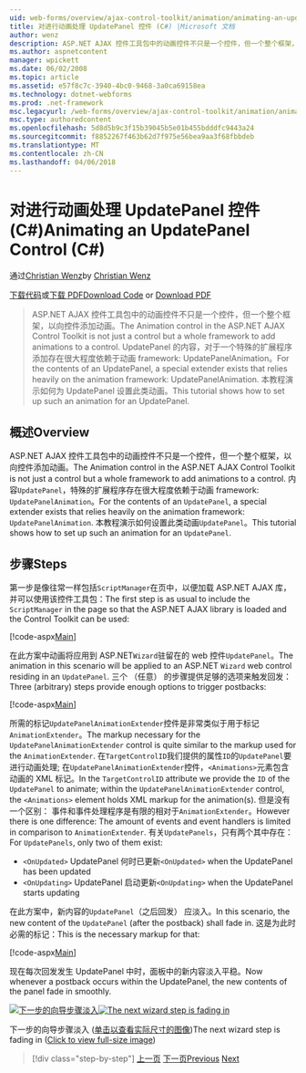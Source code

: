 ```yaml
---
uid: web-forms/overview/ajax-control-toolkit/animation/animating-an-updatepanel-control-cs
title: 对进行动画处理 UpdatePanel 控件 (C#) |Microsoft 文档
author: wenz
description: ASP.NET AJAX 控件工具包中的动画控件不只是一个控件，但一个整个框架，以向控件添加动画。 内容...
ms.author: aspnetcontent
manager: wpickett
ms.date: 06/02/2008
ms.topic: article
ms.assetid: e57f8c7c-3940-4bc0-9468-3a0ca69158ea
ms.technology: dotnet-webforms
ms.prod: .net-framework
msc.legacyurl: /web-forms/overview/ajax-control-toolkit/animation/animating-an-updatepanel-control-cs
msc.type: authoredcontent
ms.openlocfilehash: 5d8d5b9c3f15b39045b5e01b455bdddfc9443a24
ms.sourcegitcommit: f8852267f463b62d7f975e56bea9aa3f68fbbdeb
ms.translationtype: MT
ms.contentlocale: zh-CN
ms.lasthandoff: 04/06/2018
---
```

<a name="animating-an-updatepanel-control-c"></a><span data-ttu-id="127ae-104">对进行动画处理 UpdatePanel 控件 (C#)</span><span class="sxs-lookup"><span data-stu-id="127ae-104">Animating an UpdatePanel Control (C#)</span></span>
====================
<span data-ttu-id="127ae-105">通过[Christian Wenz](https://github.com/wenz)</span><span class="sxs-lookup"><span data-stu-id="127ae-105">by [Christian Wenz](https://github.com/wenz)</span></span>

<span data-ttu-id="127ae-106">[下载代码](http://download.microsoft.com/download/9/3/f/93f8daea-bebd-4821-833b-95205389c7d0/UpdatePanelAnimation1.cs.zip)或[下载 PDF](http://download.microsoft.com/download/b/6/a/b6ae89ee-df69-4c87-9bfb-ad1eb2b23373/updatepanelanimation1CS.pdf)</span><span class="sxs-lookup"><span data-stu-id="127ae-106">[Download Code](http://download.microsoft.com/download/9/3/f/93f8daea-bebd-4821-833b-95205389c7d0/UpdatePanelAnimation1.cs.zip) or [Download PDF](http://download.microsoft.com/download/b/6/a/b6ae89ee-df69-4c87-9bfb-ad1eb2b23373/updatepanelanimation1CS.pdf)</span></span>

> <span data-ttu-id="127ae-107">ASP.NET AJAX 控件工具包中的动画控件不只是一个控件，但一个整个框架，以向控件添加动画。</span><span class="sxs-lookup"><span data-stu-id="127ae-107">The Animation control in the ASP.NET AJAX Control Toolkit is not just a control but a whole framework to add animations to a control.</span></span> <span data-ttu-id="127ae-108">UpdatePanel 的内容，对于一个特殊的扩展程序添加存在很大程度依赖于动画 framework: UpdatePanelAnimation。</span><span class="sxs-lookup"><span data-stu-id="127ae-108">For the contents of an UpdatePanel, a special extender exists that relies heavily on the animation framework: UpdatePanelAnimation.</span></span> <span data-ttu-id="127ae-109">本教程演示如何为 UpdatePanel 设置此类动画。</span><span class="sxs-lookup"><span data-stu-id="127ae-109">This tutorial shows how to set up such an animation for an UpdatePanel.</span></span>


## <a name="overview"></a><span data-ttu-id="127ae-110">概述</span><span class="sxs-lookup"><span data-stu-id="127ae-110">Overview</span></span>

<span data-ttu-id="127ae-111">ASP.NET AJAX 控件工具包中的动画控件不只是一个控件，但一个整个框架，以向控件添加动画。</span><span class="sxs-lookup"><span data-stu-id="127ae-111">The Animation control in the ASP.NET AJAX Control Toolkit is not just a control but a whole framework to add animations to a control.</span></span> <span data-ttu-id="127ae-112">内容`UpdatePanel`，特殊的扩展程序存在很大程度依赖于动画 framework: `UpdatePanelAnimation`。</span><span class="sxs-lookup"><span data-stu-id="127ae-112">For the contents of an `UpdatePanel`, a special extender exists that relies heavily on the animation framework: `UpdatePanelAnimation`.</span></span> <span data-ttu-id="127ae-113">本教程演示如何设置此类动画`UpdatePanel`。</span><span class="sxs-lookup"><span data-stu-id="127ae-113">This tutorial shows how to set up such an animation for an `UpdatePanel`.</span></span>

## <a name="steps"></a><span data-ttu-id="127ae-114">步骤</span><span class="sxs-lookup"><span data-stu-id="127ae-114">Steps</span></span>

<span data-ttu-id="127ae-115">第一步是像往常一样包括`ScriptManager`在页中，以便加载 ASP.NET AJAX 库，并可以使用该控件工具包：</span><span class="sxs-lookup"><span data-stu-id="127ae-115">The first step is as usual to include the `ScriptManager` in the page so that the ASP.NET AJAX library is loaded and the Control Toolkit can be used:</span></span>

[!code-aspx[Main](animating-an-updatepanel-control-cs/samples/sample1.aspx)]

<span data-ttu-id="127ae-116">在此方案中动画将应用到 ASP.NET`Wizard`驻留在的 web 控件`UpdatePanel`。</span><span class="sxs-lookup"><span data-stu-id="127ae-116">The animation in this scenario will be applied to an ASP.NET `Wizard` web control residing in an `UpdatePanel`.</span></span> <span data-ttu-id="127ae-117">三个 （任意） 的步骤提供足够的选项来触发回发：</span><span class="sxs-lookup"><span data-stu-id="127ae-117">Three (arbitrary) steps provide enough options to trigger postbacks:</span></span>

[!code-aspx[Main](animating-an-updatepanel-control-cs/samples/sample2.aspx)]

<span data-ttu-id="127ae-118">所需的标记`UpdatePanelAnimationExtender`控件是非常类似于用于标记`AnimationExtender`。</span><span class="sxs-lookup"><span data-stu-id="127ae-118">The markup necessary for the `UpdatePanelAnimationExtender` control is quite similar to the markup used for the `AnimationExtender`.</span></span> <span data-ttu-id="127ae-119">在`TargetControlID`我们提供的属性`ID`的`UpdatePanel`要进行动画处理; 在`UpdatePanelAnimationExtender`控件，`<Animations>`元素包含动画的 XML 标记。</span><span class="sxs-lookup"><span data-stu-id="127ae-119">In the `TargetControlID` attribute we provide the `ID` of the `UpdatePanel` to animate; within the `UpdatePanelAnimationExtender` control, the `<Animations>` element holds XML markup for the animation(s).</span></span> <span data-ttu-id="127ae-120">但是没有一个区别： 事件和事件处理程序是有限的相对于`AnimationExtender`。</span><span class="sxs-lookup"><span data-stu-id="127ae-120">However there is one difference: The amount of events and event handlers is limited in comparison to `AnimationExtender`.</span></span> <span data-ttu-id="127ae-121">有关`UpdatePanels`，只有两个其中存在：</span><span class="sxs-lookup"><span data-stu-id="127ae-121">For `UpdatePanels`, only two of them exist:</span></span>

- <span data-ttu-id="127ae-122">`<OnUpdated>` UpdatePanel 何时已更新</span><span class="sxs-lookup"><span data-stu-id="127ae-122">`<OnUpdated>` when the UpdatePanel has been updated</span></span>
- <span data-ttu-id="127ae-123">`<OnUpdating>` UpdatePanel 启动更新</span><span class="sxs-lookup"><span data-stu-id="127ae-123">`<OnUpdating>` when the UpdatePanel starts updating</span></span>

<span data-ttu-id="127ae-124">在此方案中，新内容的`UpdatePanel`（之后回发） 应淡入。</span><span class="sxs-lookup"><span data-stu-id="127ae-124">In this scenario, the new content of the `UpdatePanel` (after the postback) shall fade in.</span></span> <span data-ttu-id="127ae-125">这是为此时必需的标记：</span><span class="sxs-lookup"><span data-stu-id="127ae-125">This is the necessary markup for that:</span></span>

[!code-aspx[Main](animating-an-updatepanel-control-cs/samples/sample3.aspx)]

<span data-ttu-id="127ae-126">现在每次回发发生 UpdatePanel 中时，面板中的新内容淡入平稳。</span><span class="sxs-lookup"><span data-stu-id="127ae-126">Now whenever a postback occurs within the UpdatePanel, the new contents of the panel fade in smoothly.</span></span>


<span data-ttu-id="127ae-127">[![下一步的向导步骤淡入](animating-an-updatepanel-control-cs/_static/image2.png)](animating-an-updatepanel-control-cs/_static/image1.png)</span><span class="sxs-lookup"><span data-stu-id="127ae-127">[![The next wizard step is fading in](animating-an-updatepanel-control-cs/_static/image2.png)](animating-an-updatepanel-control-cs/_static/image1.png)</span></span>

<span data-ttu-id="127ae-128">下一步的向导步骤淡入 ([单击以查看实际尺寸的图像](animating-an-updatepanel-control-cs/_static/image3.png))</span><span class="sxs-lookup"><span data-stu-id="127ae-128">The next wizard step is fading in ([Click to view full-size image](animating-an-updatepanel-control-cs/_static/image3.png))</span></span>

> [!div class="step-by-step"]
> <span data-ttu-id="127ae-129">[上一页](changing-an-animation-using-client-side-code-cs.md)
> [下一页](dynamically-controlling-updatepanel-animations-cs.md)</span><span class="sxs-lookup"><span data-stu-id="127ae-129">[Previous](changing-an-animation-using-client-side-code-cs.md)
[Next](dynamically-controlling-updatepanel-animations-cs.md)</span></span>
